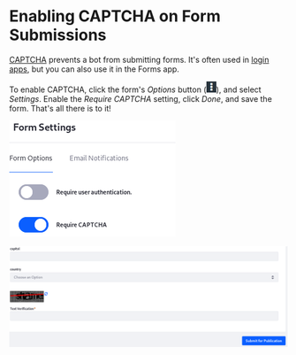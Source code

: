 # Enabling CAPTCHA on Form Submissions [](id=enabling-captcha-on-form-submissions)

[CAPTCHA](https://en.wikipedia.org/wiki/CAPTCHA) 
prevents a bot from submitting forms. It's often used in 
[login apps](/discover/deployment/-/knowledge_base/7-1/logging-into-liferay), 
but you can also use it in the Forms app. 

To enable CAPTCHA, click the form's *Options* button 
(![Options](../../images/icon-options.png)), 
and select *Settings*. Enable the *Require CAPTCHA* setting, click *Done*, and 
save the form. That's all there is to it! 

![Figure 1: You can enable CAPTCHA for your form in the Form Settings window.](../../images/forms-settings-captcha.png)

![Figure 2: Once you enable CAPTCHA, your form has protection against bot submissions.](../../images/forms-captcha.png)
